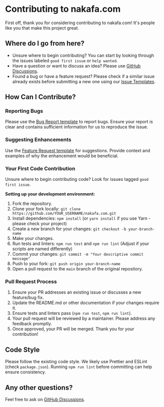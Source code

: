 # Contributing to nakafa.com

First off, thank you for considering contributing to nakafa.com! It's people like you that make this project great.

## Where do I go from here?

- Unsure where to begin contributing? You can start by looking through the issues labeled `good first issue` or `help wanted`.
- Have a question or want to discuss an idea? Please use [GitHub Discussions](https://github.com/nabilfatih/nakafa.com/discussions).
- Found a bug or have a feature request? Please check if a similar issue already exists before submitting a new one using our [Issue Templates](https://github.com/nabilfatih/nakafa.com/issues/new/choose).

## How Can I Contribute?

### Reporting Bugs

Please use the [Bug Report template](https://github.com/nabilfatih/nakafa.com/issues/new?assignees=&labels=bug%2C+needs-triage&template=bug_report.yml&title=%5BBUG%5D+) to report bugs. Ensure your report is clear and contains sufficient information for us to reproduce the issue.

### Suggesting Enhancements

Use the [Feature Request template](https://github.com/nabilfatih/nakafa.com/issues/new?assignees=&labels=enhancement%2C+needs-triage&template=feature_request.yml&title=%5BFEAT%5D+) for suggestions. Provide context and examples of why the enhancement would be beneficial.

### Your First Code Contribution

Unsure where to begin contributing code? Look for issues tagged `good first issue`.

**Setting up your development environment:**

1. Fork the repository.
2. Clone your fork locally: `git clone https://github.com/YOUR_USERNAME/nakafa.com.git`
3. Install dependencies: `npm install` (or `yarn install` if you use Yarn - please check your project)
4. Create a new branch for your changes: `git checkout -b your-branch-name`
5. Make your changes.
6. Run tests and linters: `npm run test` and `npm run lint` (Adjust if your scripts are named differently)
7. Commit your changes: `git commit -m "Your descriptive commit message"`
8. Push to your fork: `git push origin your-branch-name`
9. Open a pull request to the `main` branch of the original repository.

### Pull Request Process

1. Ensure your PR addresses an existing issue or discusses a new feature/bug fix.
2. Update the README.md or other documentation if your changes require it.
3. Ensure tests and linters pass (`npm run test`, `npm run lint`).
4. Your pull request will be reviewed by a maintainer. Please address any feedback promptly.
5. Once approved, your PR will be merged. Thank you for your contribution!

## Code Style

Please follow the existing code style. We likely use Prettier and ESLint (check `package.json`). Running `npm run lint` before committing can help ensure consistency.

## Any other questions?

Feel free to ask on [GitHub Discussions](https://github.com/nabilfatih/nakafa.com/discussions).
